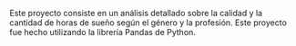 Este proyecto consiste en un análisis detallado sobre la calidad y la cantidad de horas de sueño según el género y la profesión. Este proyecto fue hecho utilizando la librería Pandas de Python.
